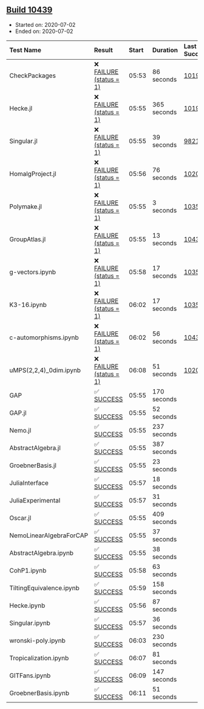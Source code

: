 ## [Build 10439](https://oscarci.mathematik.uni-kl.de/job/oscar/10439/)

* Started on: 2020-07-02
* Ended on: 2020-07-02

| Test Name    | Result | Start | Duration | Last Success | First Failure |
|:-------------|:-------|:------|:---------|:-------------|:--------------|
| CheckPackages | ❌ [FAILURE (status = 1)](https://oscarci.mathematik.uni-kl.de/job/oscar/10439/artifact/logs/build-10439/CheckPackages.log) | 05:53 | 86 seconds | [10197](https://oscarci.mathematik.uni-kl.de/job/oscar/10197/) | [10198](https://oscarci.mathematik.uni-kl.de/job/oscar/10198/) |
| Hecke.jl | ❌ [FAILURE (status = 1)](https://oscarci.mathematik.uni-kl.de/job/oscar/10439/artifact/logs/build-10439/Hecke.jl.log) | 05:55 | 365 seconds | [10197](https://oscarci.mathematik.uni-kl.de/job/oscar/10197/) | [10198](https://oscarci.mathematik.uni-kl.de/job/oscar/10198/) |
| Singular.jl | ❌ [FAILURE (status = 1)](https://oscarci.mathematik.uni-kl.de/job/oscar/10439/artifact/logs/build-10439/Singular.jl.log) | 05:55 | 39 seconds | [9821](https://oscarci.mathematik.uni-kl.de/job/oscar/9821/) | [9822](https://oscarci.mathematik.uni-kl.de/job/oscar/9822/) |
| HomalgProject.jl | ❌ [FAILURE (status = 1)](https://oscarci.mathematik.uni-kl.de/job/oscar/10439/artifact/logs/build-10439/HomalgProject.jl.log) | 05:56 | 76 seconds | [10209](https://oscarci.mathematik.uni-kl.de/job/oscar/10209/) | [10210](https://oscarci.mathematik.uni-kl.de/job/oscar/10210/) |
| Polymake.jl | ❌ [FAILURE (status = 1)](https://oscarci.mathematik.uni-kl.de/job/oscar/10439/artifact/logs/build-10439/Polymake.jl.log) | 05:55 | 3 seconds | [10356](https://oscarci.mathematik.uni-kl.de/job/oscar/10356/) | [10357](https://oscarci.mathematik.uni-kl.de/job/oscar/10357/) |
| GroupAtlas.jl | ❌ [FAILURE (status = 1)](https://oscarci.mathematik.uni-kl.de/job/oscar/10439/artifact/logs/build-10439/GroupAtlas.jl.log) | 05:55 | 13 seconds | [10438](https://oscarci.mathematik.uni-kl.de/job/oscar/10438/) | [10439](https://oscarci.mathematik.uni-kl.de/job/oscar/10439/) |
| g-vectors.ipynb | ❌ [FAILURE (status = 1)](https://oscarci.mathematik.uni-kl.de/job/oscar/10439/artifact/logs/build-10439/g-vectors.ipynb.log) | 05:58 | 17 seconds | [10356](https://oscarci.mathematik.uni-kl.de/job/oscar/10356/) | [10357](https://oscarci.mathematik.uni-kl.de/job/oscar/10357/) |
| K3-16.ipynb | ❌ [FAILURE (status = 1)](https://oscarci.mathematik.uni-kl.de/job/oscar/10439/artifact/logs/build-10439/K3-16.ipynb.log) | 06:02 | 17 seconds | [10356](https://oscarci.mathematik.uni-kl.de/job/oscar/10356/) | [10357](https://oscarci.mathematik.uni-kl.de/job/oscar/10357/) |
| c-automorphisms.ipynb | ❌ [FAILURE (status = 1)](https://oscarci.mathematik.uni-kl.de/job/oscar/10439/artifact/logs/build-10439/c-automorphisms.ipynb.log) | 06:02 | 56 seconds | [10437](https://oscarci.mathematik.uni-kl.de/job/oscar/10437/) | [10438](https://oscarci.mathematik.uni-kl.de/job/oscar/10438/) |
| uMPS(2,2,4)_0dim.ipynb | ❌ [FAILURE (status = 1)](https://oscarci.mathematik.uni-kl.de/job/oscar/10439/artifact/logs/build-10439/uMPS-2-2-4-_0dim.ipynb.log) | 06:08 | 51 seconds | [10209](https://oscarci.mathematik.uni-kl.de/job/oscar/10209/) | [10210](https://oscarci.mathematik.uni-kl.de/job/oscar/10210/) |
| GAP | ✅ [SUCCESS](https://oscarci.mathematik.uni-kl.de/job/oscar/10439/artifact/logs/build-10439/GAP.log) | 05:55 | 170 seconds |  |  |
| GAP.jl | ✅ [SUCCESS](https://oscarci.mathematik.uni-kl.de/job/oscar/10439/artifact/logs/build-10439/GAP.jl.log) | 05:55 | 52 seconds |  |  |
| Nemo.jl | ✅ [SUCCESS](https://oscarci.mathematik.uni-kl.de/job/oscar/10439/artifact/logs/build-10439/Nemo.jl.log) | 05:55 | 237 seconds |  |  |
| AbstractAlgebra.jl | ✅ [SUCCESS](https://oscarci.mathematik.uni-kl.de/job/oscar/10439/artifact/logs/build-10439/AbstractAlgebra.jl.log) | 05:55 | 387 seconds |  |  |
| GroebnerBasis.jl | ✅ [SUCCESS](https://oscarci.mathematik.uni-kl.de/job/oscar/10439/artifact/logs/build-10439/GroebnerBasis.jl.log) | 05:55 | 23 seconds |  |  |
| JuliaInterface | ✅ [SUCCESS](https://oscarci.mathematik.uni-kl.de/job/oscar/10439/artifact/logs/build-10439/JuliaInterface.log) | 05:57 | 18 seconds |  |  |
| JuliaExperimental | ✅ [SUCCESS](https://oscarci.mathematik.uni-kl.de/job/oscar/10439/artifact/logs/build-10439/JuliaExperimental.log) | 05:57 | 31 seconds |  |  |
| Oscar.jl | ✅ [SUCCESS](https://oscarci.mathematik.uni-kl.de/job/oscar/10439/artifact/logs/build-10439/Oscar.jl.log) | 05:55 | 409 seconds |  |  |
| NemoLinearAlgebraForCAP | ✅ [SUCCESS](https://oscarci.mathematik.uni-kl.de/job/oscar/10439/artifact/logs/build-10439/NemoLinearAlgebraForCAP.log) | 05:55 | 37 seconds |  |  |
| AbstractAlgebra.ipynb | ✅ [SUCCESS](https://oscarci.mathematik.uni-kl.de/job/oscar/10439/artifact/logs/build-10439/AbstractAlgebra.ipynb.log) | 05:55 | 38 seconds |  |  |
| CohP1.ipynb | ✅ [SUCCESS](https://oscarci.mathematik.uni-kl.de/job/oscar/10439/artifact/logs/build-10439/CohP1.ipynb.log) | 05:58 | 63 seconds |  |  |
| TiltingEquivalence.ipynb | ✅ [SUCCESS](https://oscarci.mathematik.uni-kl.de/job/oscar/10439/artifact/logs/build-10439/TiltingEquivalence.ipynb.log) | 05:59 | 158 seconds |  |  |
| Hecke.ipynb | ✅ [SUCCESS](https://oscarci.mathematik.uni-kl.de/job/oscar/10439/artifact/logs/build-10439/Hecke.ipynb.log) | 05:56 | 87 seconds |  |  |
| Singular.ipynb | ✅ [SUCCESS](https://oscarci.mathematik.uni-kl.de/job/oscar/10439/artifact/logs/build-10439/Singular.ipynb.log) | 05:57 | 36 seconds |  |  |
| wronski-poly.ipynb | ✅ [SUCCESS](https://oscarci.mathematik.uni-kl.de/job/oscar/10439/artifact/logs/build-10439/wronski-poly.ipynb.log) | 06:03 | 230 seconds |  |  |
| Tropicalization.ipynb | ✅ [SUCCESS](https://oscarci.mathematik.uni-kl.de/job/oscar/10439/artifact/logs/build-10439/Tropicalization.ipynb.log) | 06:07 | 81 seconds |  |  |
| GITFans.ipynb | ✅ [SUCCESS](https://oscarci.mathematik.uni-kl.de/job/oscar/10439/artifact/logs/build-10439/GITFans.ipynb.log) | 06:09 | 147 seconds |  |  |
| GroebnerBasis.ipynb | ✅ [SUCCESS](https://oscarci.mathematik.uni-kl.de/job/oscar/10439/artifact/logs/build-10439/GroebnerBasis.ipynb.log) | 06:11 | 51 seconds |  |  |
